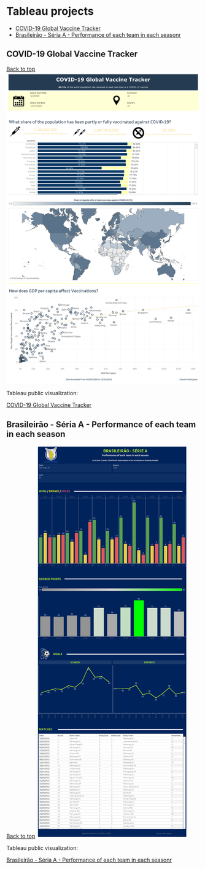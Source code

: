 # Tableau projects
-  [COVID-19 Global Vaccine Tracker](https://github.com/Krodrigues16/Tableau/tree/main#covid-19-global-vaccine-tracker)
-  [Brasileirão - Séria A - Performance of each team in each seasonr](https://github.com/Krodrigues16/Tableau/tree/main#brasileirão---séria-a---performance-of-each-team-in-each-season)


## COVID-19 Global Vaccine Tracker 
[Back to top](https://github.com/Krodrigues16/Tableau/tree/main#tableau-projects)
![](https://github.com/Krodrigues16/Tableau/blob/0f0645e43160fcc493fb24e61e6080eaeeb5783f/COVID-19%20Global%20Vaccine%20Tracker/Global%20Vaccine%20Tracker.png)

Tableau public visualization:

[COVID-19 Global Vaccine Tracker](https://public.tableau.com/app/profile/kleyton.rodrigues/viz/GlobalVaccineTracker_16869287242930/GlobalVaccineTracker?publish=yes)

## Brasileirão - Séria A - Performance of each team in each season
[Back to top](https://github.com/Krodrigues16/Tableau/tree/main#tableau-projects)
![](https://github.com/Krodrigues16/Tableau/blob/ad8f8ee44b9b2506d99d93f734735607af550042/Brasileir%C3%A3o%20-%20S%C3%A9ria%20A/Brasileir%C3%A3o%20-%20Performance%20of%20each%20team%20in%20each%20season.png)

Tableau public visualization:

[Brasileirão - Séria A - Performance of each team in each seasonr](https://public.tableau.com/app/profile/kleyton.rodrigues/viz/Brasileiro-SriaA-Performanceofeachteamineachseason/Painel1?publish=yes)
